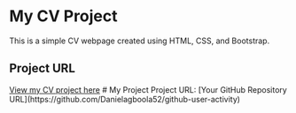 # My CV Project
This is a simple CV webpage created using HTML, CSS, and Bootstrap.

## Project URL
[View my CV project here](http://127.0.0.1:5500/index.html)
#   M y   P r o j e c t  
 P r o j e c t   U R L :   [ Y o u r   G i t H u b   R e p o s i t o r y   U R L ] ( h t t p s : / / g i t h u b . c o m / D a n i e l a g b o o l a 5 2 / g i t h u b - u s e r - a c t i v i t y )  
 